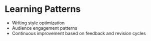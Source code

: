 # Learning Patterns

- Writing style optimization
- Audience engagement patterns
- Continuous improvement based on feedback and revision cycles
